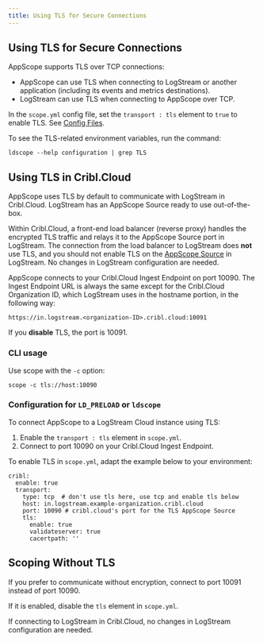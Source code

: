 ```yaml
---
title: Using TLS for Secure Connections
---
```


## Using TLS for Secure Connections

AppScope supports TLS over TCP connections: 

- AppScope can use TLS when connecting to LogStream or another application (including its events and metrics destinations).
- LogStream can use TLS when connecting to AppScope over TCP.

In the `scope.yml` config file, set the `transport : tls` element to `true` to enable TLS. See [Config Files](/docs/config-files).

To see the TLS-related environment variables, run the command: 

```
ldscope --help configuration | grep TLS
```

## Using TLS in Cribl.Cloud

AppScope uses TLS by default to communicate with LogStream in Cribl.Cloud. LogStream has an AppScope Source ready to use out-of-the-box.

Within Cribl.Cloud, a front-end load balancer (reverse proxy) handles the encrypted TLS traffic and relays it to the AppScope Source port in LogStream. The connection from the load balancer to LogStream does **not** use TLS, and you should not enable TLS on the [AppScope Source](https://docs.cribl.io/docs/sources-appscope) in LogStream. No changes in LogStream configuration are needed.

AppScope connects to your Cribl.Cloud Ingest Endpoint on port 10090. The Ingest Endpoint URL is always the same except for the Cribl.Cloud Organization ID, which LogStream uses in the hostname portion, in the following way:

```
https://in.logstream.<organization-ID>.cribl.cloud:10091
```

If you **disable** TLS, the port is 10091.

### CLI usage

Use scope with the `-c` option:

```
scope -c tls://host:10090
```

### Configuration for `LD_PRELOAD` or `ldscope`

To connect AppScope to a LogStream Cloud instance using TLS: 

1. Enable the `transport : tls` element in `scope.yml`.
1. Connect to port 10090 on your Cribl.Cloud Ingest Endpoint.

To enable TLS in `scope.yml`, adapt the example below to your environment:

```
cribl:
  enable: true
  transport:
    type: tcp  # don't use tls here, use tcp and enable tls below
    host: in.logstream.example-organization.cribl.cloud
    port: 10090 # cribl.cloud's port for the TLS AppScope Source
    tls:
      enable: true
      validateserver: true
      cacertpath: ''
```

## Scoping Without TLS

If you prefer to communicate without encryption, connect to port 10091 instead of port 10090.

If it is enabled, disable the `tls` element in `scope.yml`.

If connecting to LogStream in Cribl.Cloud, no changes in LogStream configuration are needed.
